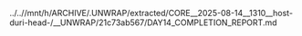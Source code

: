 ../..//mnt/h/ARCHIVE/.UNWRAP/extracted/CORE__2025-08-14__1310__host-duri-head-/__UNWRAP/21c73ab567/DAY14_COMPLETION_REPORT.md